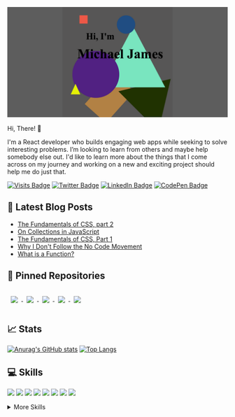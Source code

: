 ![Michael's GitHub Banner](./socialsizes.png)

Hi, There! 👋

I'm a React developer who builds engaging web apps while seeking to solve interesting problems. I’m looking to learn from others and maybe help somebody else out. I'd like to learn more about the things that I come across on my journey and working on a new and exciting project should help me do just that.

[![Visits Badge](https://badges.pufler.dev/visits/micrjames/micrjames)](https://github.com/micrjames)
[![Twitter Badge](https://img.shields.io/badge/Twitter-Profile-informational?style=flat&logo=twitter&logoColor=white&color=1CA2F1)](https://twitter.com/michaelrjamesjr)
[![LinkedIn Badge](https://img.shields.io/badge/LinkedIn-Profile-informational?style=flat&logo=linkedin&logoColor=white&color=0D76A8)](https://www.linkedin.com/in/michaelrjamesjr/)
[![CodePen Badge](https://img.shields.io/badge/CodePen-Profile-informational?style=flat&logo=codepen&logoColor=white&color=black)](https://codepen.io/micrjames)

## 📔 Latest Blog Posts
<!-- BLOG-POST-LIST:START -->
- [The Fundamentals of CSS, part 2](https://michaelrjames.hashnode.dev/the-fundamentals-of-css-part-2)
- [On Collections in JavaScript](https://michaelrjames.hashnode.dev/on-collections-in-javascript)
- [The Fundamentals of CSS, Part 1](https://michaelrjames.hashnode.dev/the-fundamentals-of-css-part-1)
- [Why I Don&#39;t Follow the No Code Movement](https://michaelrjames.hashnode.dev/why-i-dont-follow-the-no-code-movement)
- [What is a Function?](https://michaelrjames.hashnode.dev/what-is-a-function)
<!-- BLOG-POST-LIST:END -->

## 📌 Pinned Repositories
<a href="https://github.com/micrjames/task-tracker-app">
  <img align="center" style="margin:1rem 0.5rem" src="https://github-readme-stats.vercel.app/api/pin/?username=micrjames&repo=task-tracker-app&title_color=ffffff&text_color=c9cacc&icon_color=4AB197&bg_color=1A2B34" />
</a>
<a href="https://github.com/micrjames/framework">
  <img align="center" style="margin:1rem 0.5rem" src="https://github-readme-stats.vercel.app/api/pin/?username=micrjames&repo=framework&title_color=ffffff&text_color=c9cacc&icon_color=4AB197&bg_color=1A2B34" />
</a>
<a href="https://github.com/micrjames/Collection">
  <img align="center" style="margin:1rem 0.5rem" src="https://github-readme-stats.vercel.app/api/pin/?username=micrjames&repo=Collection&title_color=ffffff&text_color=c9cacc&icon_color=4AB197&bg_color=1A2B34" />
</a>
<a href="https://github.com/micrjames/YASet">
  <img align="center" style="margin:1rem 0.5rem" src="https://github-readme-stats.vercel.app/api/pin/?username=micrjames&repo=YASet&title_color=ffffff&text_color=c9cacc&icon_color=4AB197&bg_color=1A2B34" />
</a>
<a href="https://github.com/micrjames/YAStack">
  <img align="center" style="margin:1rem 0.5rem" src="https://github-readme-stats.vercel.app/api/pin/?username=micrjames&repo=YAStack&title_color=ffffff&text_color=c9cacc&icon_color=4AB197&bg_color=1A2B34" />
</a>

## 📈 Stats
[![Anurag's GitHub stats](https://github-readme-stats.vercel.app/api?username=micrjames)](https://github.com/anuraghazra/github-readme-stats)
[![Top Langs](https://github-readme-stats.vercel.app/api/top-langs/?username=micrjames&layout=compact)](https://github.com/anuraghazra/github-readme-stats)

## 💻 Skills
![](https://img.shields.io/badge/Code-React-informational?style=flat&logo=react&logoColor=white&color=4AB197)
![](https://img.shields.io/badge/Code-JavaScript-informational?style=flat&logo=javascript&logoColor=white&color=4AB197)
![](https://img.shields.io/badge/Code-Redux-informational?style=flat&logo=Redux&logoColor=white&color=4AB197)
![](https://img.shields.io/badge/Code-TypeScript-informational?style=flat&logo=TypeScript&logoColor=white&color=4AB197)
![](https://img.shields.io/badge/Code-Java-informational?style=flat&logo=Java&logoColor=white&color=4AB197)
![](https://img.shields.io/badge/Code-SpringBoot-informational?style=flat&logo=Spring&logoColor=white&color=4AB197)
![](https://img.shields.io/badge/Code-C-informational?style=flat&logo=c&logoColor=white&color=4AB197)
![](https://img.shields.io/badge/Code-MongoDB-informational?style=flat&logo=MongoDB&logoColor=white&color=4AB197)

<details>
<summary>More Skills</summary>
<br>

![](https://img.shields.io/badge/Style-CSS-informational?style=flat&logo=css3&logoColor=white&color=4AB197)
![](https://img.shields.io/badge/Style-Tailwind-informational?style=flat&logo=Tailwind-CSS&logoColor=white&color=4AB197)
![](https://img.shields.io/badge/Style-Sass-informational?style=flat&logo=Sass&logoColor=white&color=4AB197)

<br>

![](https://img.shields.io/badge/Test-Jest-informational?style=flat&logo=jest&logoColor=white&color=4AB197)
![](https://img.shields.io/badge/Test-Mocha-informational?style=flat&logo=Mocha&logoColor=white&color=4AB197)

<br>

![](https://img.shields.io/badge/Tools-Docker-informational?style=flat&logo=docker&logoColor=white&color=4AB197)
![](https://img.shields.io/badge/Tools-Netlify-informational?style=flat&logo=netlify&logoColor=white&color=4AB197)
![](https://img.shields.io/badge/Tools-NPM-informational?style=flat&logo=npm&logoColor=white&color=4AB197)
![](https://img.shields.io/badge/Tools-GitHub-informational?style=flat&logo=GitHub&logoColor=white&color=4AB197)

</details>

<br>
<!---
micrjames/micrjames is a ✨ special ✨ repository because its `README.md` (this file) appears on your GitHub profile.
You can click the Preview link to take a look at your changes.
--->
